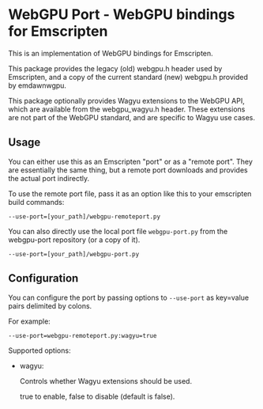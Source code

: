# WebGPU Port - WebGPU bindings for Emscripten

This is an implementation of WebGPU bindings for Emscripten.

This package provides the legacy (old) webgpu.h header used by Emscripten, and
a copy of the current standard (new) webgpu.h provided by emdawnwgpu.

This package optionally provides Wagyu extensions to the WebGPU API, which
are available from the webgpu_wagyu.h header. These extensions are not part of
the WebGPU standard, and are specific to Wagyu use cases.

## Usage

You can either use this as an Emscripten "port" or as a "remote port". They are
essentially the same thing, but a remote port downloads and provides the actual
port indirectly.

To use the remote port file, pass it as an option like this to your
emscripten build commands:
```
--use-port=[your_path]/webgpu-remoteport.py
```

You can also directly use the local port file `webgpu-port.py` from the
webgpu-port repository (or a copy of it).
```
--use-port=[your_path]/webgpu-port.py
```

## Configuration

You can configure the port by passing options to `--use-port` as key=value
pairs delimited by colons.

For example:
```
--use-port=webgpu-remoteport.py:wagyu=true
```

Supported options:

  - wagyu:

    Controls whether Wagyu extensions should be used.

    true to enable, false to disable (default is false).
